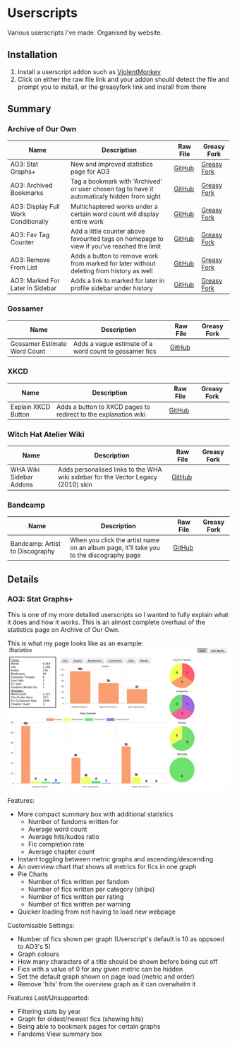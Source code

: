 # Userscripts
Various userscripts I've made. Organised by website.

## Installation

1. Install a userscript addon such as [ViolentMonkey](https://violentmonkey.github.io/)
2. Click on either the raw file link and your addon should detect the file and prompt you to install, or the greasyfork link and install from there

## Summary

### Archive of Our Own

| Name                                 | Description                                                                                 | Raw File                                                                                                    | Greasy Fork                                                                                 |
|--------------------------------------|---------------------------------------------------------------------------------------------|-------------------------------------------------------------------------------------------------------------|---------------------------------------------------------------------------------------------|
| AO3: Stat Graphs+                    | New and improved statistics page for AO3                                                    | [GitHub](https://github.com/sharkcatshark/Userscripts/raw/main/AO3/stat-graphs.user.js)                     | [Greasy Fork](https://greasyfork.org/en/scripts/499201-ao3-stat-graphs)                     |
| AO3: Archived Bookmarks              | Tag a bookmark with 'Archived' or user chosen tag to have it automaticaly hidden from sight | [GitHub](https://github.com/sharkcatshark/Userscripts/raw/main/AO3/archived-bookmarks.user.js)              | [Greasy Fork](https://greasyfork.org/en/scripts/499196-ao3-archived-bookmarks)              |
| AO3: Display Full Work Conditionally | Multichaptered works under a certain word count will display entire work                    | [GitHub](https://github.com/sharkcatshark/Userscripts/raw/main/AO3/display-full-work-conditionally.user.js) | [Greasy Fork](https://greasyfork.org/en/scripts/499197-ao3-display-full-work-conditionally) |
| AO3: Fav Tag Counter                 | Add a little counter above favourited tags on homepage to view if you've reached the limit  | [GitHub](https://github.com/sharkcatshark/Userscripts/raw/main/AO3/fav-tag-counter.user.js)                 | [Greasy Fork](https://greasyfork.org/en/scripts/499198-ao3-fav-tag-counter)                 |
| AO3: Remove From List                | Adds a button to remove work from marked for later without deleting from history as well    | [GitHub](https://github.com/sharkcatshark/Userscripts/raw/main/AO3/remove-from-list.user.js)                | [Greasy Fork](https://greasyfork.org/en/scripts/499200-ao3-remove-from-list)                |
| AO3: Marked For Later In Sidebar     | Adds a link to marked for later in profile sidebar under history                            | [GitHub](https://github.com/sharkcatshark/Userscripts/raw/main/AO3/marked-for-later-in-sidebar.user.js)     | [Greasy Fork](https://greasyfork.org/en/scripts/499199-ao3-marked-for-later-in-the-sidebar) |

### Gossamer

| Name                         | Description                                            | Raw File                                                                                            | Greasy Fork |
|------------------------------|--------------------------------------------------------|-----------------------------------------------------------------------------------------------------|-------------|
| Gossamer Estimate Word Count | Adds a vague estimate of a word count to gossamer fics | [GitHub](https://github.com/sharkcatshark/Userscripts/raw/main/Gossamer/estimate-wordcount.user.js) |             |

### XKCD

| Name                | Description                                                     | Raw File                                                                                         | Greasy Fork |
|---------------------|-----------------------------------------------------------------|--------------------------------------------------------------------------------------------------|-------------|
| Explain XKCD Button | Adds a button to XKCD pages to redirect to the explanation wiki | [GitHub](https://github.com/sharkcatshark/Userscripts/raw/main/XKCD/explain-xkcd-button.user.js) |             |

### Witch Hat Atelier Wiki

| Name                    | Description                                                                       | Raw File                                                                                        | Greasy Fork |
|-------------------------|-----------------------------------------------------------------------------------|-------------------------------------------------------------------------------------------------|-------------|
| WHA Wiki Sidebar Addons | Adds personalised links to the WHA wiki sidebar for the Vector Legacy (2010) skin | [GitHub](https://github.com/sharkcatshark/Userscripts/raw/main/WHA-Wiki/sidebar-addons.user.js) |             |

### Bandcamp

| Name                            | Description                                                                             | Raw File                                                                                         | Greasy Fork |
|---------------------------------|-----------------------------------------------------------------------------------------|--------------------------------------------------------------------------------------------------|-------------|
| Bandcamp: Artist to Discography | When you click the artist name on an album page, it'll take you to the discography page | [GitHub](https://github.com/sharkcatshark/Userscripts/raw/main/Bandcamp/artist-to-album.user.js) |             |

## Details

### AO3: Stat Graphs+

This is one of my more detailed userscripts so I wanted to fully explain what it does and how it works. This is an almost complete overhaul of the statistics page on Archive of Our Own.

This is what my page looks like as an example:
![Screenshot of a custom Archive of Our Own statistics page](images/ao3-stat-graphs.png)

Features:

- More compact summary box with additional statistics
  - Number of fandoms written for
  - Average word count
  - Average hits/kudos ratio
  - Fic completion rate
  - Average chapter count
- Instant toggling between metric graphs and ascending/descending
- An overview chart that shows all metrics for fics in one graph
- Pie Charts
  - Number of fics written per fandom
  - Number of fics written per category (ships)
  - Number of fics written per rating
  - Number of fics written per warning
- Quicker loading from not having to load new webpage

Customisable Settings:

- Number of fics shown per graph (Userscript's default is 10 as oppsoed to AO3's 5)
- Graph colours
- How many characters of a title should be shown before being cut off
- Fics with a value of 0 for any given metric can be hidden
- Set the default graph shown on page load (metric and order)
- Remove 'hits' from the overview graph as it can overwhelm it

Features Lost/Unsupported:

- Filtering stats by year
- Graph for oldest/newest fics (showing hits)
- Being able to bookmark pages for certain graphs
- Fandoms View summary box
